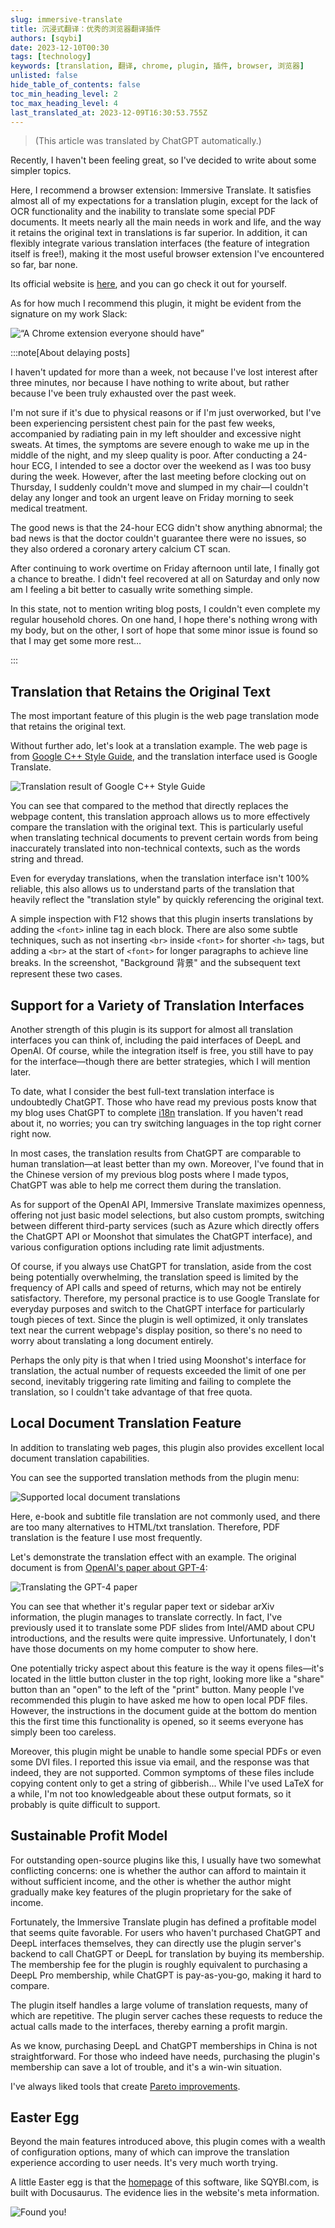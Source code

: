```yaml
---
slug: immersive-translate
title: 沉浸式翻译：优秀的浏览器翻译插件
authors: [sqybi]
date: 2023-12-10T00:30
tags: [technology]
keywords: [translation, 翻译, chrome, plugin, 插件, browser, 浏览器]
unlisted: false
hide_table_of_contents: false
toc_min_heading_level: 2
toc_max_heading_level: 4
last_translated_at: 2023-12-09T16:30:53.755Z
---
```


> (This article was translated by ChatGPT automatically.)

Recently, I haven't been feeling great, so I've decided to write about some simpler topics.

Here, I recommend a browser extension: Immersive Translate. It satisfies almost all of my expectations for a translation plugin, except for the lack of OCR functionality and the inability to translate some special PDF documents. It meets nearly all the main needs in work and life, and the way it retains the original text in translations is far superior. In addition, it can flexibly integrate various translation interfaces (the feature of integration itself is free!), making it the most useful browser extension I've encountered so far, bar none.

Its official website is [here](https://immersivetranslate.com/), and you can go check it out for yourself.

As for how much I recommend this plugin, it might be evident from the signature on my work Slack:

![“A Chrome extension everyone should have”](./assets/slack.png)

<!--truncate-->

:::note[About delaying posts]

I haven't updated for more than a week, not because I've lost interest after three minutes, nor because I have nothing to write about, but rather because I've been truly exhausted over the past week.

I'm not sure if it's due to physical reasons or if I'm just overworked, but I've been experiencing persistent chest pain for the past few weeks, accompanied by radiating pain in my left shoulder and excessive night sweats. At times, the symptoms are severe enough to wake me up in the middle of the night, and my sleep quality is poor. After conducting a 24-hour ECG, I intended to see a doctor over the weekend as I was too busy during the week. However, after the last meeting before clocking out on Thursday, I suddenly couldn't move and slumped in my chair—I couldn't delay any longer and took an urgent leave on Friday morning to seek medical treatment.

The good news is that the 24-hour ECG didn't show anything abnormal; the bad news is that the doctor couldn't guarantee there were no issues, so they also ordered a coronary artery calcium CT scan.

After continuing to work overtime on Friday afternoon until late, I finally got a chance to breathe. I didn't feel recovered at all on Saturday and only now am I feeling a bit better to casually write something simple.

In this state, not to mention writing blog posts, I couldn't even complete my regular household chores. On one hand, I hope there's nothing wrong with my body, but on the other, I sort of hope that some minor issue is found so that I may get some more rest…

:::

## Translation that Retains the Original Text

The most important feature of this plugin is the web page translation mode that retains the original text.

Without further ado, let's look at a translation example. The web page is from [Google C++ Style Guide](https://google.github.io/styleguide/cppguide.html), and the translation interface used is Google Translate.

![Translation result of Google C++ Style Guide](./assets/example_google_style_guide.png)

You can see that compared to the method that directly replaces the webpage content, this translation approach allows us to more effectively compare the translation with the original text. This is particularly useful when translating technical documents to prevent certain words from being inaccurately translated into non-technical contexts, such as the words string and thread.

Even for everyday translations, when the translation interface isn't 100% reliable, this also allows us to understand parts of the translation that heavily reflect the "translation style" by quickly referencing the original text.

A simple inspection with F12 shows that this plugin inserts translations by adding the `<font>` inline tag in each block. There are also some subtle techniques, such as not inserting `<br>` inside `<font>` for shorter `<h>` tags, but adding a `<br>` at the start of `<font>` for longer paragraphs to achieve line breaks. In the screenshot, "Background 背景" and the subsequent text represent these two cases.

## Support for a Variety of Translation Interfaces

Another strength of this plugin is its support for almost all translation interfaces you can think of, including the paid interfaces of DeepL and OpenAI. Of course, while the integration itself is free, you still have to pay for the interface—though there are better strategies, which I will mention later.

To date, what I consider the best full-text translation interface is undoubtedly ChatGPT. Those who have read my previous posts know that my blog uses ChatGPT to complete [i18n](/blog/adding-i18n-for-a-docusaurus-site/) translation. If you haven't read about it, no worries; you can try switching languages in the top right corner right now.

In most cases, the translation results from ChatGPT are comparable to human translation—at least better than my own. Moreover, I've found that in the Chinese version of my previous blog posts where I made typos, ChatGPT was able to help me correct them during the translation.

As for support of the OpenAI API, Immersive Translate maximizes openness, offering not just basic model selections, but also custom prompts, switching between different third-party services (such as Azure which directly offers the ChatGPT API or Moonshot that simulates the ChatGPT interface), and various configuration options including rate limit adjustments.

Of course, if you always use ChatGPT for translation, aside from the cost being potentially overwhelming, the translation speed is limited by the frequency of API calls and speed of returns, which may not be entirely satisfactory. Therefore, my personal practice is to use Google Translate for everyday purposes and switch to the ChatGPT interface for particularly tough pieces of text. Since the plugin is well optimized, it only translates text near the current webpage's display position, so there's no need to worry about translating a long document entirely.

Perhaps the only pity is that when I tried using Moonshot's interface for translation, the actual number of requests exceeded the limit of one per second, inevitably triggering rate limiting and failing to complete the translation, so I couldn't take advantage of that free quota.

## Local Document Translation Feature

In addition to translating web pages, this plugin also provides excellent local document translation capabilities.

You can see the supported translation methods from the plugin menu:

![Supported local document translations](./assets/local_documents.png)

Here, e-book and subtitle file translation are not commonly used, and there are too many alternatives to HTML/txt translation. Therefore, PDF translation is the feature I use most frequently.

Let's demonstrate the translation effect with an example. The original document is from [OpenAI's paper about GPT-4](https://cdn.openai.com/papers/gpt-4.pdf):

![Translating the GPT-4 paper](./assets/pdf_translation_gpt_4.png)

You can see that whether it's regular paper text or sidebar arXiv information, the plugin manages to translate correctly. In fact, I've previously used it to translate some PDF slides from Intel/AMD about CPU introductions, and the results were quite impressive. Unfortunately, I don't have those documents on my home computer to show here.

One potentially tricky aspect about this feature is the way it opens files—it's located in the little button cluster in the top right, looking more like a "share" button than an "open" to the left of the "print" button. Many people I've recommended this plugin to have asked me how to open local PDF files. However, the instructions in the document guide at the bottom do mention this the first time this functionality is opened, so it seems everyone has simply been too careless.

Moreover, this plugin might be unable to handle some special PDFs or even some DVI files. I reported this issue via email, and the response was that indeed, they are not supported. Common symptoms of these files include copying content only to get a string of gibberish... While I've used LaTeX for a while, I'm not too knowledgeable about these output formats, so it probably is quite difficult to support.

## Sustainable Profit Model

For outstanding open-source plugins like this, I usually have two somewhat conflicting concerns: one is whether the author can afford to maintain it without sufficient income, and the other is whether the author might gradually make key features of the plugin proprietary for the sake of income.

Fortunately, the Immersive Translate plugin has defined a profitable model that seems quite favorable. For users who haven't purchased ChatGPT and DeepL interfaces themselves, they can directly use the plugin server's backend to call ChatGPT or DeepL for translation by buying its membership. The membership fee for the plugin is roughly equivalent to purchasing a DeepL Pro membership, while ChatGPT is pay-as-you-go, making it hard to compare.

The plugin itself handles a large volume of translation requests, many of which are repetitive. The plugin server caches these requests to reduce the actual calls made to the interfaces, thereby earning a profit margin.

As we know, purchasing DeepL and ChatGPT memberships in China is not straightforward. For those who indeed have needs, purchasing the plugin's membership can save a lot of trouble, and it's a win-win situation.

I've always liked tools that create [Pareto improvements](https://en.wikipedia.org/wiki/Pareto_efficiency).

## Easter Egg

Beyond the main features introduced above, this plugin comes with a wealth of configuration options, many of which can improve the translation experience according to user needs. It's very much worth trying.

A little Easter egg is that the [homepage](https://immersivetranslate.com/) of this software, like SQYBI.com, is built with Docusaurus. The evidence lies in the website's meta information.

![Found you!](./assets/using_docusaurus.png)